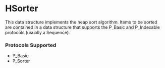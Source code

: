 # HSorter

This data structure implements the heap sort algorithm. Items to be sorted are contained in a data structure that supports the P_Basic and P_Indexable protocols (usually a Sequence). 

### Protocols Supported

- P_Basic
- P_Sorter
